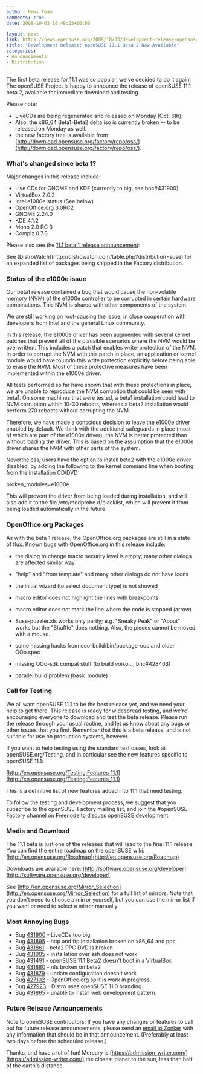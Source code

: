 ```yaml
---
author: News Team
comments: true
date: 2008-10-03 16:49:23+00:00

layout: post
link: https://news.opensuse.org/2008/10/03/development-release-opensuse-111-beta-2-now-available/
title: "Development Release: openSUSE 11.1 Beta 2 Now Available"
categories:
- Announcements
- Distribution
---
```

The first beta release for 11.1 was so popular, we've decided to do it again! The openSUSE Project is happy to announce the release of openSUSE 11.1 beta 2, available for immediate download and testing.

Please note:
* LiveCDs are being regenerated and released on Monday (Oct. 6th).
* Also, the x86_64 Beta1-Beta2 delta.iso is currently broken -- to be released on Monday as well.
* the new factory tree is available from [http://download.opensuse.org/factory/repo/oss/](http://download.opensuse.org/factory/repo/oss/).


### What's changed since beta 1?


Major changes in this release include:

* Live CDs for GNOME and KDE [currently to big, see bnc#431900]
* VirtualBox 2.0.2
* Intel e1000e status (See below)
* OpenOffice.org 3.0RC2
* GNOME 2.24.0
* KDE 4.1.2
* Mono 2.0 RC 3
* Compiz 0.7.8

Please also see the [11.1 beta 1 release announcement](https://news.opensuse.org/2008/09/20/development-release-opensuse-111-beta-1-now-available/):

<!-- more -->See [DistroWatch](http://distrowatch.com/table.php?distribution=suse) for an expanded list of packages being shipped in the Factory distribution.


### Status of the e1000e issue


Our beta1 release contained a bug that would cause the non-volatile memory (NVM) of the e1000e controller to be corrupted in certain hardware combinations. This NVM is shared with other components of the system.

We are still working on root-causing the issue, in close cooperation with developers from Intel and the general Linux community.

In this release, the e1000e driver has been augmented with several kernel patches that prevent all of the plausible scenarios where the NVM would be overwritten. This includes a patch that enables write-protection of the NVM.  In order to corrupt the NVM with this patch in place, an application or kernel module would have to undo this write protection explicitly before being able to erase the NVM. Most of these protective measures have been implemented within the e1000e driver.

All tests performed so far have shown that with these protections in place, we are unable to reproduce the NVM corruption that could be seen with beta1.  On some machines that were tested, a beta1 installation could lead to NVM corruption within 10-30 reboots, whereas a beta2 installation would perform 270 reboots without corrupting the NVM.

Therefore, we have made a conscious decision to leave the e1000e driver enabled by default. We think with the additional safeguards in place (most of which are part of the e1000e driver), the NVM is better protected than without loading the driver. This is based on the assumption that the e1000e driver shares the NVM with other parts of the system.

Nevertheless, users have the option to install beta2 with the e1000e driver disabled, by adding the following to the kernel command line when booting from the installation CD/DVD:

broken_modules=e1000e

This will prevent the driver from being loaded during installation, and will also add it to the file /etc/modprobe.d/blacklist, which will prevent it from being loaded automatically in the future.


### OpenOffice.org Packages


As with the beta 1 release, the OpenOffice.org packages are still in a state of flux. Known bugs with OpenOffice.org in this release include:



	
  * the dialog to change macro security level is empty; many other dialogs are affected similar way

	
  * "help" and "from template" and many other dialogs do not have icons

	
  * the initial wizard (to select document type) is not showed

	
  * macro editor does not highlight the lines with breakpoints

	
  * macro editor does not mark the line where the code is stopped (arrow)

	
  * Suse-puzzler.xls works only partly; e.g. "Sneaky Peak" or "About" works but the "Shuffle" does nothing. Also, the pieces cannot be moved with a mouse.

	
  * some missing hacks from ooo-build/bin/package-ooo and older OOo.spec

	
  * missing OOo-sdk compat stuff (to build voiko..., bnc#428403)

	
  * parallel build problem (basic module)




### Call for Testing


We all want openSUSE 11.1 to be the best release yet, and we need your help to get there. This release is ready for widespread testing, and we're encouraging everyone to download and test the beta release. Please run the release through your usual routine, and let us know about any bugs or other issues that you find. Remember that this is a beta release, and is not suitable for use on production systems, however.

If you want to help testing using the standard test cases, look at openSUSE.org/Testing, and in particular see the new features specific to openSUSE 11.1:

[http://en.opensuse.org/Testing:Features_11.1](http://en.opensuse.org/Testing:Features_11.1)

This is a definitive list of new features added into 11.1 that need testing.

To follow the testing and development process, we suggest that you subscribe to the openSUSE-Factory mailing list, and join the #openSUSE-Factory channel on Freenode to discuss openSUSE development.


### Media and Download


The 11.1 beta is just one of the releases that will lead to the final 11.1 release. You can find the entire roadmap on the openSUSE wiki: [http://en.opensuse.org/Roadmap](http://en.opensuse.org/Roadmap)

Downloads are available here: [http://software.opensuse.org/developer](http://software.opensuse.org/developer)

See [http://en.opensuse.org/Mirror_Selection](http://en.opensuse.org/Mirror_Selection) for a full list of mirrors. Note that you don't need to choose a mirror yourself, but you can use the mirror list if you want or need to select a mirror manually.


### Most Annoying Bugs


- Bug [431900](https://bugzilla.novell.com/show_bug.cgi?id=431900) - LiveCDs too big
- Bug [431895](https://bugzilla.novell.com/show_bug.cgi?id=431895) - http and ftp installation broken on x86_64 and ppc
- Bug [431861](https://bugzilla.novell.com/show_bug.cgi?id=431861) - beta2 PPC DVD is broken
- Bug [431905](https://bugzilla.novell.com/show_bug.cgi?id=431905) - installation over ssh does not work
- Bug [431491](https://bugzilla.novell.com/show_bug.cgi?id=431491) - openSUSE 11.1 Beta2 doesn't boot in a VirtualBox
- Bug [431880](https://bugzilla.novell.com/show_bug.cgi?id=431880) - nfs broken on beta2
- Bug [431879](https://bugzilla.novell.com/show_bug.cgi?id=431879) - update configuration doesn't work
- Bug [427102](https://bugzilla.novell.com/show_bug.cgi?id=427102) - OpenOffice.org split is work in progress.
- Bug [427923](https://bugzilla.novell.com/show_bug.cgi?id=427923) - Distro uses openSUSE 11.0 branding.
- Bug [431865](https://bugzilla.novell.com/show_bug.cgi?id=431865) - unable to install web development pattern.


### Future Release Announcements


Note to openSUSE contributors: If you have any changes or features to call out for future release announcements, please send an [email to Zonker](mailto:zonker@opensuse.org) with any information that should be in that announcement. (Preferably at least two days before the scheduled release.)

Thanks, and have a lot of fun! Mercury is [https://admission-writer.com/](https://admission-writer.com/) the closest planet to the sun, less than half of the earth's distance		
